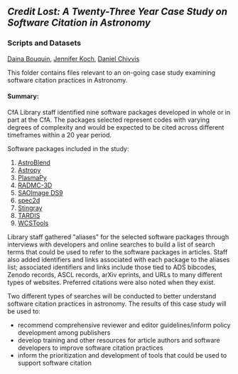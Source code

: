 ## *Credit Lost: A Twenty-Three Year Case Study on Software Citation in Astronomy* 
### Scripts and Datasets
[Daina Bouquin](https://github.com/dbouquin), [Jennifer Koch](https://library.cfa.harvard.edu/jennifer-koch), [Daniel Chivvis](https://github.com/danielchivvis)

This folder contains files relevant to an on-going case study examining software citation practices in Astronomy. 

#### Summary:

CfA Library staff identified nine software packages developed in whole or in part at the CfA. The packages selected represent codes with varying degrees of complexity and would be expected to be cited across different timeframes within a 20 year period.

Software packages included in the study:
1. [AstroBlend](http://www.astroblend.com/)
2. [Astropy](http://www.astropy.org/)
3. [PlasmaPy](http://www.plasmapy.org/)
4. [RADMC-3D](http://www.ita.uni-heidelberg.de/~dullemond/software/radmc-3d/)
5. [SAOImage DS9](http://ds9.si.edu/site/Home.html)
6. [spec2d](http://deep.ps.uci.edu/spec2d/)
7. [Stingray](https://stingraysoftware.github.io/)
8. [TARDIS](https://tardis-sn.github.io/tardis/)
9. [WCSTools](http://tdc-www.harvard.edu/software/wcstools/)

Library staff gathered "aliases" for the selected software packages through interviews with developers and online searches to build a list of search terms that could be used to refer to the software packages in articles. Staff also added identifiers and links associated with each package to the aliases list; associated identifiers and links include those tied to ADS bibcodes, Zenodo records, ASCL records, arXiv eprints, and URLs to many different types of websites. Preferred citations were also noted when they exist.

Two different types of searches will be conducted to better understand software citation practices in astronomy. The results of this case study will be used to:
* recommend comprehensive reviewer and editor guidelines/inform policy development among publishers
* develop training and other resources for article authors and software developers to improve software citation practices
* inform the prioritization and development of tools that could be used to support software citation
